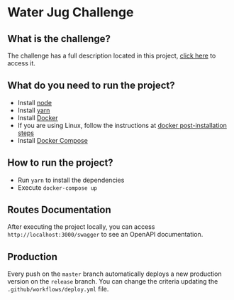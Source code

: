 # Water Jug Challenge

## What is the challenge?

The challenge has a full description located in this project, [click here](water-jug-challenge.pdf) to access it.

## What do you need to run the project?

- Install [node](https://nodejs.org/en/download/)
- Install [yarn](https://classic.yarnpkg.com/lang/en/docs/install/#debian-stable)
- Install [Docker](https://docs.docker.com/engine/install/)
- If you are using Linux, follow the instructions at [docker post-installation steps](https://docs.docker.com/engine/install/linux-postinstall/)
- Install [Docker Compose](https://docs.docker.com/compose/install/)

## How to run the project?

- Run `yarn` to install the dependencies
- Execute `docker-compose up`

## Routes Documentation

After executing the project locally, you can access `http://localhost:3000/swagger` to see an OpenAPI documentation.

## Production

Every push on the `master` branch automatically deploys a new production version on the `release` branch. You can change the criteria updating the `.github/workflows/deploy.yml` file.
